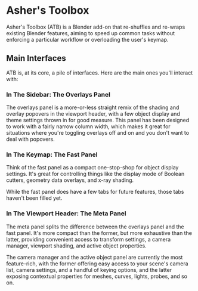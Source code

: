 # Asher's Toolbox

Asher's Toolbox (ATB) is a Blender add-on that re-shuffles and re-wraps existing Blender features, aiming to speed up common tasks without enforcing a particular workflow or overloading the user's keymap.

## Main Interfaces

ATB is, at its core, a pile of interfaces. Here are the main ones you'll interact with:

### In The Sidebar: The Overlays Panel

The overlays panel is a more-or-less straight remix of the shading and overlay popovers in the viewport header, with a few object display and theme settings thrown in for good measure. This panel has been designed to work with a fairly narrow column width, which makes it great for situations where you're toggling overlays off and on and you don't want to deal with popovers.

### In The Keymap: The Fast Panel

Think of the fast panel as a compact one-stop-shop for object display settings. It's great for controlling things like the display mode of Boolean cutters, geometry data overlays, and x-ray shading.

While the fast panel does have a few tabs for future features, those tabs haven't been filled yet.

### In The Viewport Header: The Meta Panel

The meta panel splits the difference between the overlays panel and the fast panel. It's more compact than the former, but more exhaustive than the latter, providing convenient access to transform settings, a camera manager, viewport shading, and active object properties.

The camera manager and the active object panel are currently the most feature-rich, with the former offering easy access to your scene's camera list, camera settings, and a handful of keying options, and the latter exposing contextual properties for meshes, curves, lights, probes, and so on.
